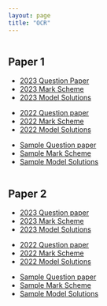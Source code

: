 ```yaml
---
layout: page
title: "OCR"
---
```


<div class="two-columns">
  <div class="column">
    <h2>Paper 1</h2>
    <ul>
      <li><a href="{{ site.baseurl }}/papers/2023%20Paper%201%20QP.pdf" target="_blank">2023 Question Paper</a></li>
      <li><a href="">2023 Mark Scheme</a></li>
      <li><a href="">2023 Model Solutions</a></li>
      <p> </p>
      <li><a href="">2022 Question paper</a></li>
      <li><a href="">2022 Mark Scheme</a></li>
      <li><a href="">2022 Model Solutions</a></li>
      <p> </p>
      <li><a href="">Sample Question paper</a></li>
      <li><a href="">Sample Mark Scheme</a></li>
      <li><a href="">Sample Model Solutions</a></li>
    </ul>
  </div>
  <div class="column">
    <h2>Paper 2</h2>
    <ul>
      <li><a href="">2023 Question paper</a></li>
      <li><a href="">2023 Mark Scheme</a></li>
      <li><a href="">2023 Model Solutions</a></li>
      <p> </p>
      <li><a href="">2022 Question paper</a></li>
      <li><a href="">2022 Mark Scheme</a></li>
      <li><a href="">2022 Model Solutions</a></li>
      <p> </p>
      <li><a href="">Sample Question paper</a></li>
      <li><a href="">Sample Mark Scheme</a></li>
      <li><a href="">Sample Model Solutions</a></li>
    </ul>
  </div>
</div>
